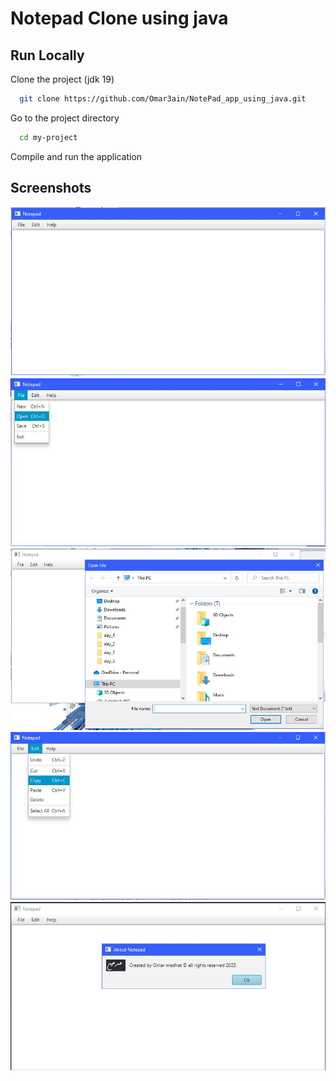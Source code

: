# Notepad Clone using java
## Run Locally

Clone the project (jdk 19)
 
```bash
  git clone https://github.com/Omar3ain/NotePad_app_using_java.git
```

Go to the project directory

```bash
  cd my-project 
```
Compile and run the application
## Screenshots

![App Screenshot](./src/images/screenshot1.JPG)
![App Screenshot](./src/images/screenshot2.JPG)
![App Screenshot](./src/images/screenshot3.JPG)
![App Screenshot](./src/images/screenshot4.JPG)
![App Screenshot](./src/images/screenshot5.JPG)